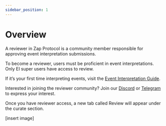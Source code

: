 ```yaml
---
sidebar_position: 1
---
```


# Overview

A reviewer in Zap Protocol is a community member responsible for approving event interpretation submissions.

To become a reviewer, users must be proficient in event interpretations. Only EI super users have access to review.

If it’s your first time interpreting events, visit the [Event Interpretation Guide](docs/Interpretation/event-interpretation/overview.md).

Interested in joining the reviewer community? Join our [Discord](https://zapper.xyz/discord) or [Telegram](https://t.me/+mAVxPRsA7bE3ZDkx) to express your interest.

Once you have reviewer access, a new tab called Review will appear under the curate section.

[insert image]
